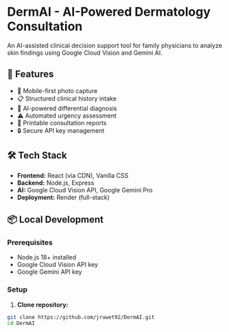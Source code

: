 # DermAI - AI-Powered Dermatology Consultation

An AI-assisted clinical decision support tool for family physicians to analyze skin findings using Google Cloud Vision and Gemini AI.

## 🚀 Features

- 📸 Mobile-first photo capture
- 📋 Structured clinical history intake
- 🤖 AI-powered differential diagnosis
- ⚠️ Automated urgency assessment
- 📄 Printable consultation reports
- 🔒 Secure API key management

## 🛠️ Tech Stack

- **Frontend:** React (via CDN), Vanilla CSS
- **Backend:** Node.js, Express
- **AI:** Google Cloud Vision API, Google Gemini Pro
- **Deployment:** Render (full-stack)

## 📦 Local Development

### Prerequisites
- Node.js 18+ installed
- Google Cloud Vision API key
- Google Gemini API key

### Setup

1. **Clone repository:**
```bash
git clone https://github.com/jruwet92/DermAI.git
cd DermAI
